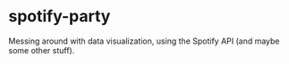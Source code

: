 # spotify-party
Messing around with data visualization, using the Spotify API (and maybe some other stuff).
